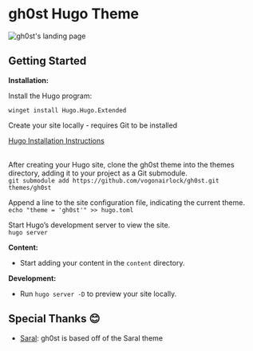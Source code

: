 # gh0st Hugo Theme

![gh0st's landing page](https://raw.githubusercontent.com/dipeshsingh253/saral/main/images/screenshot.png)


## Getting Started

**Installation:**

Install the Hugo program:<br/>

`winget install Hugo.Hugo.Extended`<br/>

Create your site locally - requires Git to be installed<br/>

[Hugo Installation Instructions](https://gohugo.io/getting-started/quick-start/#explanation-of-commands)<br/><br/>

After creating your Hugo site, clone the gh0st theme into the themes directory, adding it to your project as a Git submodule.<br/>
`git submodule add https://github.com/vogonairlock/gh0st.git themes/gh0st`

Append a line to the site configuration file, indicating the current theme.<br/>
`echo "theme = 'gh0st'" >> hugo.toml`

Start Hugo’s development server to view the site.<br/>
`hugo server`


**Content:**
   - Start adding your content in the `content` directory.

**Development:**
   - Run `hugo server -D` to preview your site locally.


## Special Thanks 😊
  - [Saral](https://github.com/dipeshsingh253/saral): gh0st is based off of the Saral theme

